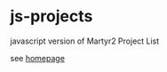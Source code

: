 # js-projects

javascript version of Martyr2 Project List

see [homepage](http://leungwensen.github.io/js-projects)

